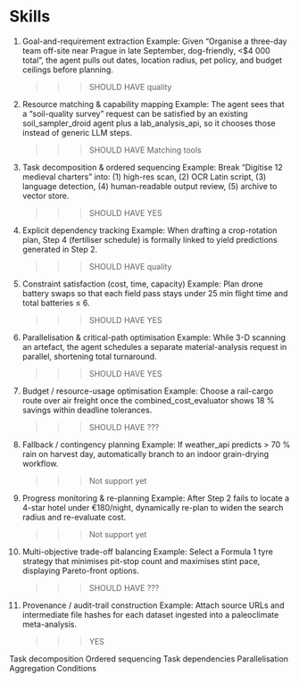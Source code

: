 # Skills

1. Goal-and-requirement extraction Example: Given “Organise a three-day team
   off-site near Prague in late September, dog-friendly, <$4 000 total”, the
   agent pulls out dates, location radius, pet policy, and budget ceilings
   before planning.

   > > > SHOULD HAVE quality

2. Resource matching & capability mapping Example: The agent sees that a
   “soil-quality survey” request can be satisfied by an existing
   soil_sampler_droid agent plus a lab_analysis_api, so it chooses those instead
   of generic LLM steps.

   > > > SHOULD HAVE Matching tools

3. Task decomposition & ordered sequencing Example: Break “Digitise 12 medieval
   charters” into: (1) high-res scan, (2) OCR Latin script, (3) language
   detection, (4) human-readable output review, (5) archive to vector store.

   > > > SHOULD HAVE YES

4. Explicit dependency tracking Example: When drafting a crop-rotation plan,
   Step 4 (fertiliser schedule) is formally linked to yield predictions
   generated in Step 2.

   > > > SHOULD HAVE quality

5. Constraint satisfaction (cost, time, capacity) Example: Plan drone battery
   swaps so that each field pass stays under 25 min flight time and total
   batteries ≤ 6.

   > > > SHOULD HAVE YES

6. Parallelisation & critical-path optimisation Example: While 3-D scanning an
   artefact, the agent schedules a separate material-analysis request in
   parallel, shortening total turnaround.

   > > > SHOULD HAVE YES

7. Budget / resource-usage optimisation Example: Choose a rail-cargo route over
   air freight once the combined_cost_evaluator shows 18 % savings within
   deadline tolerances.

   > > > SHOULD HAVE ???

8. Fallback / contingency planning Example: If weather_api predicts > 70 % rain
   on harvest day, automatically branch to an indoor grain-drying workflow.

   > > > Not support yet

9. Progress monitoring & re-planning Example: After Step 2 fails to locate a
   4-star hotel under €180/night, dynamically re-plan to widen the search radius
   and re-evaluate cost.

   > > > Not support yet

10. Multi-objective trade-off balancing Example: Select a Formula 1 tyre
    strategy that minimises pit-stop count and maximises stint pace, displaying
    Pareto-front options.

    > > > SHOULD HAVE ???

11. Provenance / audit-trail construction Example: Attach source URLs and
    intermediate file hashes for each dataset ingested into a paleoclimate
    meta-analysis.
    > > > YES

Task decomposition Ordered sequencing Task dependencies Parallelisation
Aggregation Conditions
